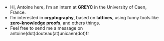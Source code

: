   - Hi, Antoine here, I’m an intern at **GREYC** in the University of Caen, France. 
  - I’m interested in **cryptography**, based on **lattices**, using funny tools like **zero-knowledge proofs**, and others things.
  - Feel free to send me a message on antoine(dot)douteau(at)unicaen(dot)fr 

<!---
adouteau/adouteau is a ✨ special ✨ repository because its `README.md` (this file) appears on your GitHub profile.
You can click the Preview link to take a look at your changes.
--->
